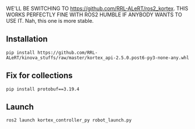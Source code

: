 WE'LL BE SWITCHING TO https://github.com/RRL-ALeRT/ros2_kortex. THIS WORKS PERFECTLY FINE WITH ROS2 HUMBLE IF ANYBODY WANTS TO USE IT.
Nah, this one is more stable.

## Installation
```
pip install https://github.com/RRL-ALeRT/kinova_stuffs/raw/master/kortex_api-2.5.0.post6-py3-none-any.whl
```

## Fix for collections
```
pip install protobuf==3.19.4
```

## Launch
```
ros2 launch kortex_controller_py robot_launch.py
```

